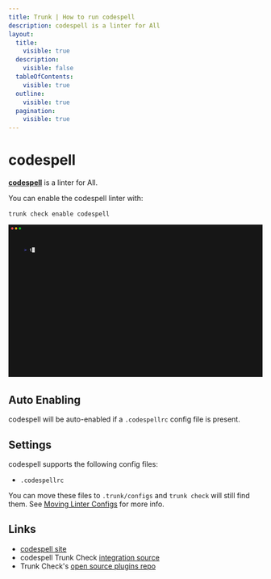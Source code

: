 ```yaml
---
title: Trunk | How to run codespell
description: codespell is a linter for All
layout:
  title:
    visible: true
  description:
    visible: false
  tableOfContents:
    visible: true
  outline:
    visible: true
  pagination:
    visible: true
---
```


# codespell

[**codespell**](https://github.com/codespell-project/codespell#readme) is a linter for All.

You can enable the codespell linter with:

```shell
trunk check enable codespell
```

![codespell example output](../../../check/configuration/supported/codespell.gif)

## Auto Enabling

codespell will be auto-enabled if a `.codespellrc` config file is present.

## Settings

codespell supports the following config files:

* `.codespellrc`

You can move these files to `.trunk/configs` and `trunk check` will still find them. See [Moving Linter Configs](../#moving-linter-configs) for more info.

## Links

* [codespell site](https://github.com/codespell-project/codespell#readme)
* codespell Trunk Check [integration source](https://github.com/trunk-io/plugins/tree/main/linters/codespell)
* Trunk Check's [open source plugins repo](https://github.com/trunk-io/plugins/tree/main)
